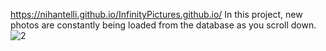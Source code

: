 https://nihantelli.github.io/InfinityPictures.github.io/
In this project, new photos are constantly being loaded from the database as you scroll down.
![2](https://user-images.githubusercontent.com/111304583/208912772-458f010d-5ee1-46f2-a67d-6ae61c6a9ea7.PNG)
